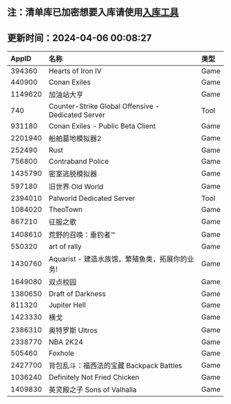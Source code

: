 ## 注：清单库已加密想要入库请使用[入库工具](https://github.com/BlankTMing/ManifestAutoUpdate/releases)

## 更新时间：2024-04-06 00:08:27
| AppID | 名称 | 类型  |
| :-------------------- | :----------------------------- | :----------- |
| 394360 | Hearts of Iron IV| Game |
| 440900 | Conan Exiles| Game |
| 1149620 | 加油站大亨| Game |
| 740 | Counter-Strike Global Offensive - Dedicated Server| Tool |
| 931180 | Conan Exiles - Public Beta Client| Game |
| 2201940 | 船舶墓地模拟器2| Game |
| 252490 | Rust| Game |
| 756800 | Contraband Police| Game |
| 1435790 | 密室逃脱模拟器| Game |
| 597180 | 旧世界 Old World| Game |
| 2394010 | Palworld Dedicated Server| Tool |
| 1084020 | TheoTown| Game |
| 867210 | 征服之歌| Game |
| 1408610 | 荒野的召唤：垂钓者™| Game |
| 550320 | art of rally| Game |
| 1430760 | Aquarist - 建造水族馆，繁殖鱼类，拓展你的业务!| Game |
| 1649080 | 双点校园 | Game |
| 1380650 | Draft of Darkness| Game |
| 811320 | Jupiter Hell| Game |
| 1423330 | 横戈| Game |
| 2386310 | 奥特罗斯 Ultros| Game |
| 2338770 | NBA 2K24| Game |
| 505460 | Foxhole| Game |
| 2427700 | 背包乱斗：福西法的宝藏 Backpack Battles| Game |
| 1036240 | Definitely Not Fried Chicken| Game |
| 1409830 | 英灵殿之子 Sons of Valhalla| Game |

